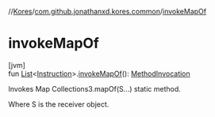 //[Kores](../../index.md)/[com.github.jonathanxd.kores.common](index.md)/[invokeMapOf](invoke-map-of.md)

# invokeMapOf

[jvm]\
fun [List](https://kotlinlang.org/api/latest/jvm/stdlib/kotlin.collections/-list/index.html)<[Instruction](../com.github.jonathanxd.kores/-instruction/index.md)>.[invokeMapOf](invoke-map-of.md)(): [MethodInvocation](../com.github.jonathanxd.kores.base/-method-invocation/index.md)

Invokes Map Collections3.mapOf(S...) static method.

Where S is the receiver object.
